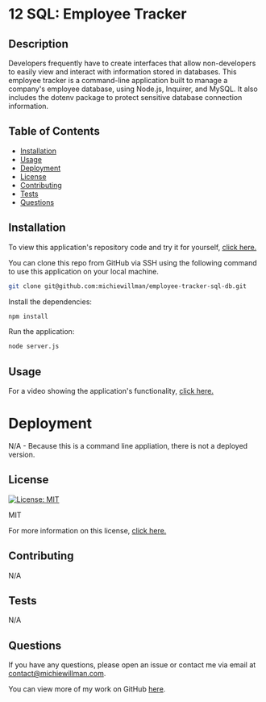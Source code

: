 # 12 SQL: Employee Tracker

## Description

Developers frequently have to create interfaces that allow non-developers to easily view and interact with information stored in databases. This employee tracker is a command-line application built to manage a company's employee database, using Node.js, Inquirer, and MySQL. It also includes the dotenv package to protect sensitive database connection information.

## Table of Contents

- [Installation](#installation)
- [Usage](#usage)
- [Deployment](#deployment)
- [License](#license)
- [Contributing](#contributing)
- [Tests](#tests)
- [Questions](#questions)

## Installation

To view this application's repository code and try it for yourself, [click here.](https://github.com/michiewillman/employee-tracker-sql-db)

You can clone this repo from GitHub via SSH using the following command to use this application on your local machine.

```bash
git clone git@github.com:michiewillman/employee-tracker-sql-db.git
```

Install the dependencies:

```bash
npm install
```

Run the application:

```bash
node server.js
```

## Usage

For a video showing the application's functionality, [click here.]()

# Deployment

N/A - Because this is a command line appliation, there is not a deployed version.

## License

[![License: MIT](https://img.shields.io/badge/License-MIT-yellow.svg)](https://opensource.org/licenses/MIT)

MIT

For more information on this license, [click here.](https://opensource.org/license/https://opensource.org/licenses/MIT)

## Contributing

N/A

## Tests

N/A

## Questions

If you have any questions, please open an issue or contact me via email at [contact@michiewillman.com](mailto:contact@michiewillman.com).

You can view more of my work on GitHub [here](https://github.com/michiewillman).
